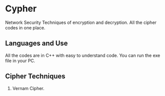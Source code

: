 # Cypher
Network Security Techniques of encryption and decryption. All the cipher codes in one place.

## Languages and Use

All the codes are in C++ with easy to understand code. 
You can run the exe file in your PC.

## Cipher Techniques

1. Vernam Cipher.
